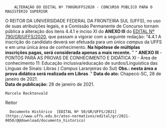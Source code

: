         ALTERAÇÃO DO EDITAL Nº 790GRUFFS2020 - CONCURSO PÚBLICO PARA O MAGISTÉRIO SUPERIOR  

 O REITOR DA UNIVERSIDADE FEDERAL DA FRONTEIRA SUL (UFFS), no uso de suas atribuições legais, e a Comissão Permanente de Concurso tornam pública a alteração dos itens 4.4.1 e inciso XI do **ANEXO III**  do [EDITAL Nº 790/GR/UFFS/2020](https://www.uffs.edu.br/atos-normativos/edital/gr/2020-0790), que passam a vigorar com a seguinte redação: “4.4.1 A inscrição do candidato deverá ser efetuada para um único *campus*  da UFFS e em uma única área de conhecimento. **Na hipótese de múltiplas inscrições pagas, será considerada apenas a mais recente.** "   “ **ANEXO III**  - PONTOS PARA AS PROVAS DE CONHECIMENTO E DIDÁTICA XI - Área de conhecimento 11: Educação inclusiva/educação de surdos/Linguística das Línguas de Sinais: Libras ( *Campus*  Laranjeiras do Sul) **Obs.: nesta área a** **prova didática será realizada em Libras** ."        **Data do ato:** Chapecó-SC, 28 de janeiro de 2021.   
 **Data de publicação:**  28 de janeiro de 2021. 

    Marcelo Recktenvald   
 Reitor 

      Documento Histórico  [EDITAL Nº 50/GR/UFFS/2021](https://www.uffs.edu.br/atos-normativos/edital/gr/2021-0050/@@download/documento_historico)     
      